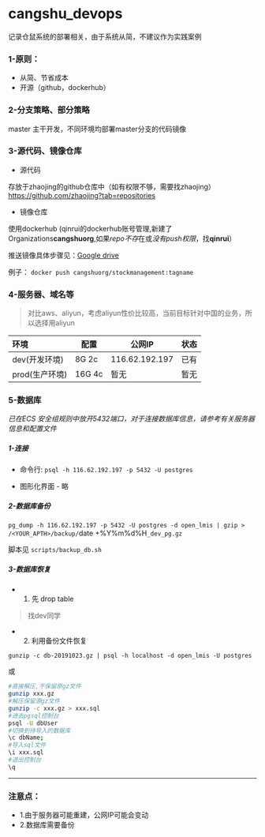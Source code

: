 # cangshu_devops
记录仓鼠系统的部署相关，由于系统从简，不建议作为实践案例

### 1-原则：
- 从简、节省成本
- 开源（github，dockerhub）


### 2-分支策略、部分策略

master 主干开发，不同环境均部署master分支的代码镜像

### 3-源代码、镜像仓库
- 源代码

存放于zhaojing的github仓库中（如有权限不够，需要找zhaojing）    
https://github.com/zhaojing?tab=repositories

- 镜像仓库

使用dockerhub (qinrui的dockerhub账号管理,新建了Organizations**cangshuorg**,如果*repo不存*在或*没有push权限*，找**qinrui**）

推送镜像具体步骤见：[Google drive](https://drive.google.com/drive/folders/1xDmQil60169Eremz9r79-CvkgOW6lhj0)

例子：
`docker push cangshuorg/stockmanagement:tagname`

### 4-服务器、域名等
> 对比aws、aliyun，考虑aliyun性价比较高，当前目标针对中国的业务，所以选择用aliyun

|  环境  |     配置     |    公网IP     | 状态|
|:------| -------------|--------------|----|
|dev(开发环境)|  8G 2c  | 116.62.192.197| 已有|
|prod(生产环境)| 16G 4c |     暂无       | 暂无|

### 5-数据库
*已在ECS 安全组规则中放开5432端口，对于连接数据库信息，请参考有关服务器信息和配置文件*


##### 1-连接
- 命令行:
`psql -h 116.62.192.197 -p 5432 -U postgres`

- 图形化界面 - 略

##### 2-数据库备份

`pg_dump -h 116.62.192.197 -p 5432 -U postgres -d open_lmis | gzip > /<YOUR_APTH>/backup/`date +%Y%m%d%H`_dev_pg.gz`

脚本见 `scripts/backup_db.sh`

##### 3-数据库恢复

- 1. 先 drop table
> 找dev同学

- 2. 利用备份文件恢复

`gunzip -c db-20191023.gz | psql -h localhost -d open_lmis -U postgres`

或

```bash
#直接解压,不保留原gz文件
gunzip xxx.gz
#解压保留源gz文件
gunzip -c xxx.gz > xxx.sql
#进去pgsql控制台
psql -U dbUser
#切换到待导入的数据库
\c dbName;
#导入sql文件
\i xxx.sql
#退出控制台
\q
```

---
### 注意点：
- 1.由于服务器可能重建，公网IP可能会变动
- 2.数据库需要备份
